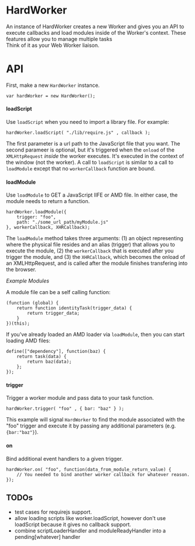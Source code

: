 
# HardWorker #
An instance of HardWorker creates a new Worker and gives you an API to execute 
callbacks and load modules inside of the Worker's context. These features allow you
to manage multiple tasks  
Think of it as your Web Worker liaison.

# API #

First, make a new `HardWorker` instance.

    var hardWorker = new HardWorker();

#### loadScript

Use `loadScript` when you need to import a library file. For example:

    hardWorker.loadScript( "./lib/require.js" , callback );

The first parameter is a url path to the JavaScript file that you want. The second parameer is optional, but
it's triggered when the `onload` of the `XMLHttpRequest` *inside* the worker executes. It's executed in the 
context of the window (not the worker). A call to `loadScript` is similar to a call to `loadModule` except that
no `workerCallback` function are bound.

#### loadModule

Use `loadModule` to GET a JavaScript IIFE or AMD file. In either case, the module needs to return a function.

    hardWorker.loadModule({
        trigger: "foo", 
        path: "./some_url_path/myModule.js"
    }, workerCallback, XHRCallback);

The `loadModule` method takes three arguments: (1) an object representing where the physical file resides and 
an alias (trigger) that allows you to execute the module, (2) the `workerCallback` that is executed after you 
trigger the module, and (3) the `XHRCallback`, which becomes the onload of an XMLHttpRequest, and is called after 
the module finishes transfering into the browser. 

*Example Modules*

A module file can be a self calling function:
    
    (function (global) {
        return function identityTask(trigger_data) {
            return trigger_data;
        }
    })(this);

If you've already loaded an AMD loader via `loadModule`, then you can start loading AMD files:

    define(["dependency"], function(baz) {
        return task(data) {
            return baz(data);
        };
    }); 

#### trigger

Trigger a worker module and pass data to your task function. 

    hardWorker.trigger( "foo" , { bar: "baz" } ); 

This example will signal `HardWorker` to find the module associated with the "foo" trigger and execute it by
passing any additional parameters (e.g. `{bar:"baz"}`).


#### on

Bind additional event handlers to a given trigger. 

    hardWorker.on( "foo", function(data_from_module_return_value) {
        // You needed to bind another worker callback for whatever reason. 
    });


## TODOs 
* test cases for requirejs support. 
* allow loading scripts like worker.loadScript, however don't use loadScript because it gives no callback support.
* combine scriptLoaderHandler and moduleReadyHandler into a pending[whatever] handler
